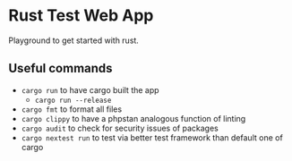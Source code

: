 # Rust Test Web App
Playground to get started with rust.

## Useful commands
- `cargo run` to have cargo built the app
  - `cargo run --release`
- `cargo fmt` to format all files
- `cargo clippy` to have a phpstan analogous function of linting
- `cargo audit` to check for security issues of packages
- `cargo nextest run` to test via better test framework than default one of cargo
